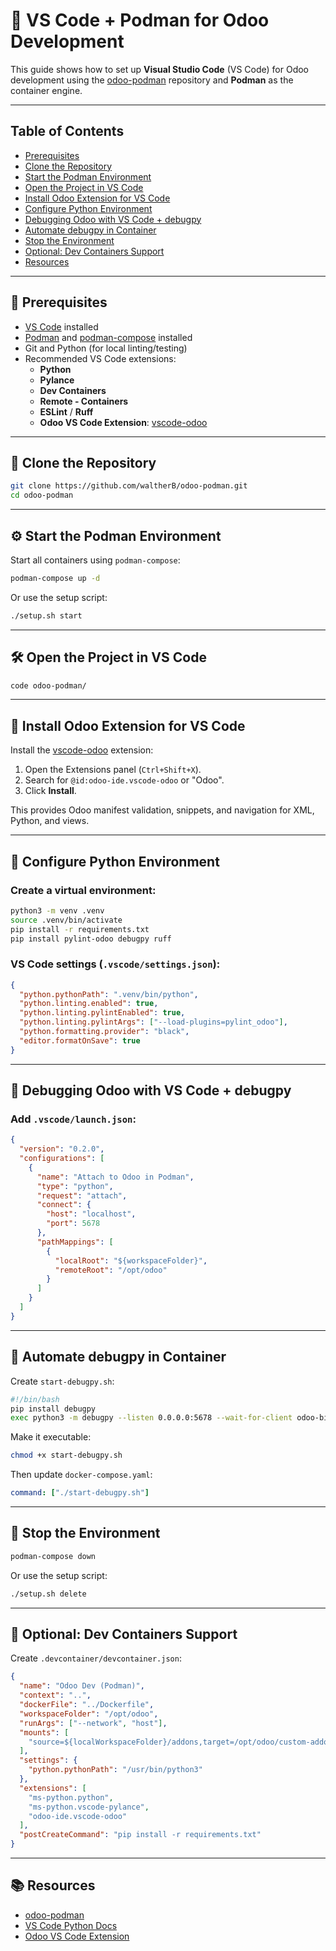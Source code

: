 # 🧠 VS Code + Podman for Odoo Development

This guide shows how to set up **Visual Studio Code** (VS Code) for Odoo development using the [odoo-podman](https://github.com/waltherB/odoo-podman) repository and **Podman** as the container engine.

---

## Table of Contents
- [Prerequisites](#prerequisites)
- [Clone the Repository](#clone-the-repository)
- [Start the Podman Environment](#start-the-podman-environment)
- [Open the Project in VS Code](#open-the-project-in-vs-code)
- [Install Odoo Extension for VS Code](#install-odoo-extension-for-vs-code)
- [Configure Python Environment](#configure-python-environment)
- [Debugging Odoo with VS Code + debugpy](#debugging-odoo-with-vs-code--debugpy)
- [Automate debugpy in Container](#automate-debugpy-in-container)
- [Stop the Environment](#stop-the-environment)
- [Optional: Dev Containers Support](#optional-dev-containers-support)
- [Resources](#resources)

---

## 🚀 Prerequisites
- [VS Code](https://code.visualstudio.com/) installed
- [Podman](https://podman.io/) and [podman-compose](https://github.com/containers/podman-compose) installed
- Git and Python (for local linting/testing)
- Recommended VS Code extensions:
  - **Python**
  - **Pylance**
  - **Dev Containers**
  - **Remote - Containers**
  - **ESLint** / **Ruff**
  - **Odoo VS Code Extension**: [vscode-odoo](https://github.com/odoo-ide/vscode-odoo)

---

## 🧱 Clone the Repository
```bash
git clone https://github.com/waltherB/odoo-podman.git
cd odoo-podman
```

---

## ⚙️ Start the Podman Environment
Start all containers using `podman-compose`:
```bash
podman-compose up -d
```
Or use the setup script:
```bash
./setup.sh start
```

---

## 🛠 Open the Project in VS Code
```bash
code odoo-podman/
```

---

## 🧩 Install Odoo Extension for VS Code
Install the [vscode-odoo](https://github.com/odoo-ide/vscode-odoo) extension:
1. Open the Extensions panel (`Ctrl+Shift+X`).
2. Search for `@id:odoo-ide.vscode-odoo` or "Odoo".
3. Click **Install**.

This provides Odoo manifest validation, snippets, and navigation for XML, Python, and views.

---

## 🧠 Configure Python Environment

### Create a virtual environment:
```bash
python3 -m venv .venv
source .venv/bin/activate
pip install -r requirements.txt
pip install pylint-odoo debugpy ruff
```

### VS Code settings (`.vscode/settings.json`):
```json
{
  "python.pythonPath": ".venv/bin/python",
  "python.linting.enabled": true,
  "python.linting.pylintEnabled": true,
  "python.linting.pylintArgs": ["--load-plugins=pylint_odoo"],
  "python.formatting.provider": "black",
  "editor.formatOnSave": true
}
```

---

## 🐞 Debugging Odoo with VS Code + debugpy

### Add `.vscode/launch.json`:
```json
{
  "version": "0.2.0",
  "configurations": [
    {
      "name": "Attach to Odoo in Podman",
      "type": "python",
      "request": "attach",
      "connect": {
        "host": "localhost",
        "port": 5678
      },
      "pathMappings": [
        {
          "localRoot": "${workspaceFolder}",
          "remoteRoot": "/opt/odoo"
        }
      ]
    }
  ]
}
```

---

## 🧪 Automate debugpy in Container

Create `start-debugpy.sh`:
```bash
#!/bin/bash
pip install debugpy
exec python3 -m debugpy --listen 0.0.0.0:5678 --wait-for-client odoo-bin -c /etc/odoo/odoo.conf
```
Make it executable:
```bash
chmod +x start-debugpy.sh
```
Then update `docker-compose.yaml`:
```yaml
command: ["./start-debugpy.sh"]
```

---

## 🧼 Stop the Environment
```bash
podman-compose down
```
Or use the setup script:
```bash
./setup.sh delete
```

---

## 🧪 Optional: Dev Containers Support

Create `.devcontainer/devcontainer.json`:
```json
{
  "name": "Odoo Dev (Podman)",
  "context": "..",
  "dockerFile": "../Dockerfile",
  "workspaceFolder": "/opt/odoo",
  "runArgs": ["--network", "host"],
  "mounts": [
    "source=${localWorkspaceFolder}/addons,target=/opt/odoo/custom-addons,type=bind,consistency=cached"
  ],
  "settings": {
    "python.pythonPath": "/usr/bin/python3"
  },
  "extensions": [
    "ms-python.python",
    "ms-python.vscode-pylance",
    "odoo-ide.vscode-odoo"
  ],
  "postCreateCommand": "pip install -r requirements.txt"
}
```

---

## 📚 Resources
- [odoo-podman](https://github.com/waltherB/odoo-podman)
- [VS Code Python Docs](https://code.visualstudio.com/docs/python/python-tutorial)
- [Odoo VS Code Extension](https://github.com/odoo-ide/vscode-odoo) 